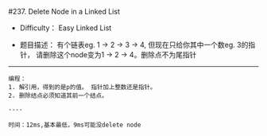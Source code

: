 #237. Delete Node in a Linked List


* Difficulty： Easy Linked List

* 题目描述： 有个链表eg. 1 -> 2 -> 3 -> 4, 但现在只给你其中一个数eg. 3的指针， 请删除这个node变为1 -> 2  -> 4。删除点不为尾指针

----
```
编程：  
1. 解引用，得到的是p的值。 指针加上整数还是指针。  
2. 删除结点必须知道其前一个结点。

----

时间：12ms,基本最低，9ms可能没delete node

